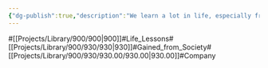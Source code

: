 ```yaml
---
{"dg-publish":true,"description":"We learn a lot in life, especially from companies and communities. How to communicate with people, how to monetize your business, and how to achieve your goals in different positions and situations. So this subcategory has a lot of lessons, not just technical ones.","permalink":"/projects/library/900/930/930-00/930-00/","dgPassFrontmatter":true,"noteIcon":"0","created":"2024-04-23T10:43:11.017+09:00","updated":"2024-04-23T11:03:21.916+09:00"}
---
```


#[[Projects/Library/900/900\|900]]#Life_Lessons#[[Projects/Library/900/930/930\|930]]#Gained_from_Society#[[Projects/Library/900/930/930.00/930.00\|930.00]]#Company